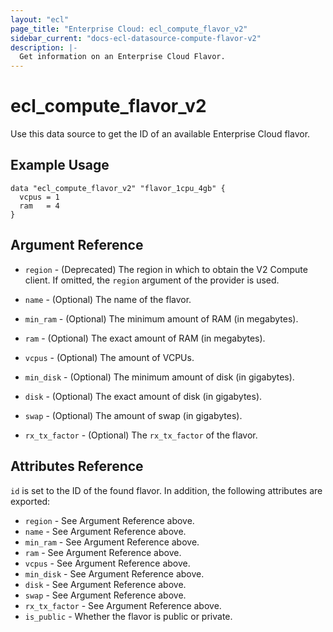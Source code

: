 ```yaml
---
layout: "ecl"
page_title: "Enterprise Cloud: ecl_compute_flavor_v2"
sidebar_current: "docs-ecl-datasource-compute-flavor-v2"
description: |-
  Get information on an Enterprise Cloud Flavor.
---
```


# ecl\_compute\_flavor\_v2

Use this data source to get the ID of an available Enterprise Cloud flavor.

## Example Usage

```hcl
data "ecl_compute_flavor_v2" "flavor_1cpu_4gb" {
  vcpus = 1
  ram   = 4
}
```

## Argument Reference

* `region` - (Deprecated) The region in which to obtain the V2 Compute client.
    If omitted, the `region` argument of the provider is used.

* `name` - (Optional) The name of the flavor.

* `min_ram` - (Optional) The minimum amount of RAM (in megabytes).

* `ram` - (Optional) The exact amount of RAM (in megabytes).

* `vcpus` - (Optional) The amount of VCPUs.

* `min_disk` - (Optional) The minimum amount of disk (in gigabytes).

* `disk` - (Optional) The exact amount of disk (in gigabytes).

* `swap` - (Optional) The amount of swap (in gigabytes).

* `rx_tx_factor` - (Optional) The `rx_tx_factor` of the flavor.


## Attributes Reference

`id` is set to the ID of the found flavor. In addition, the following attributes
are exported:

* `region` - See Argument Reference above.
* `name` - See Argument Reference above.
* `min_ram` - See Argument Reference above.
* `ram` - See Argument Reference above.
* `vcpus` - See Argument Reference above.
* `min_disk` - See Argument Reference above.
* `disk` - See Argument Reference above.
* `swap` - See Argument Reference above.
* `rx_tx_factor` - See Argument Reference above.
* `is_public` - Whether the flavor is public or private.
